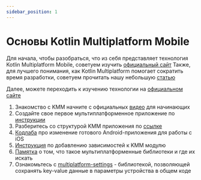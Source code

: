 ```yaml
---
sidebar_position: 1
---
```


# Основы Kotlin Multiplatform Mobile

Для начала, чтобы разобраться, что из себя представляет технология Kotlin Multiplatform Mobile, советуем изучить [официальный сайт](https://kotlinlang.org/lp/mobile/)
Также, для лучшего понимания, как Kotlin Multiplatform помогает сократить время разработки, советуем прочитать нашу небольшую [статью](https://vc.ru/services/167078-kak-kotlin-multiplatform-pomogaet-sokratit-vremya-razrabotki-prilozheniy)

Далее, можете переходить к изучению технологии на [официальном сайте](https://kotlinlang.org/docs/mpp-intro.html)

1. Знакомство с KMM начните с официальных [видео](https://www.youtube.com/playlist?list=PLlFc5cFwUnmy_oVc9YQzjasSNoAk4hk_C) для начинающих 
1. Создайте свое первое мультиплатформенное приложение по [инструкции](https://kotlinlang.org/docs/kmm-create-first-app.html)
1. Разберитесь со структурой KMM приложения по [ссылке](https://kotlinlang.org/docs/kmm-understand-project-structure.html#root-project)
1. [Кодлаба](https://kotlinlang.org/docs/kmm-integrate-in-existing-app.html) про изменение готового Android-приложения для работы с iOS
1. [Инструкция](https://kotlinlang.org/docs/kmm-add-dependencies.html) по добавлению зависимостей к KMM модулю
1. [Памятка](/university/memos/multiplatform-libraries) о том, что такое мультиплатформенные библиотеки и где их искать 
1. Ознакомьтесь с [multiplatform-settings](https://github.com/russhwolf/multiplatform-settings) - библиотекой, позволяющей сохранять key-value данные в параметры устройства в общем коде
